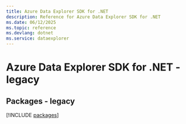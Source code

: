 ```yaml
---
title: Azure Data Explorer SDK for .NET
description: Reference for Azure Data Explorer SDK for .NET
ms.date: 06/12/2025
ms.topic: reference
ms.devlang: dotnet
ms.service: dataexplorer
---
```

# Azure Data Explorer SDK for .NET - legacy
## Packages - legacy
[!INCLUDE [packages](data-explorer-index.md)]